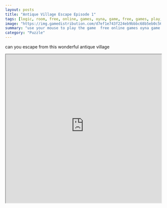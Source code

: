```yaml
---
layout: posts
title: "Antique Village Escape Episode 1"
tags: [logic, room, free, online, games, oyna, game, free, games, play, play, games]
image: "https://img.gamedistribution.com/d7ef1e743f224eb9bbbc68b5eb0c5674.jpg"
summary: "use your mouse to play the game  free online games oyna game free games play play games"
category: "Puzzle"
---
```


can you escape from this wonderful antique village

<iframe width="100%" height="480px;" src="https://html5.gamedistribution.com/d7ef1e743f224eb9bbbc68b5eb0c5674/"></iframe>